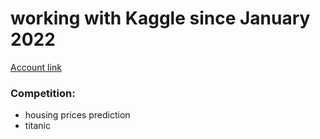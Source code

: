 # working with Kaggle since January 2022

[Account link](https://www.kaggle.com/bobrokerson)

### Competition:
* housing prices prediction
* titanic
